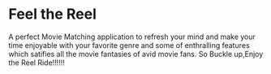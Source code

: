 # Feel the Reel 
A perfect Movie Matching application to refresh your mind and make your time enjoyable with your favorite genre and some of  enthralling features which satifies all the movie fantasies of avid movie fans. So Buckle up,Enjoy the Reel Ride!!!!!!
